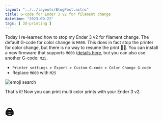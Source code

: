 ```yaml
---
layout: "../../layouts/BlogPost.astro"
title: G-code for Ender 3 v2 for filament change
datetime: "2023-09-22"
tags: [ 3d-printing ]
---
```


Today I re-learned how to stop my Ender 3 v2 for filament change. The default G-code for color change is `M600`. This does in fact stop the printer for color change, but there is no way to resume the print 🤦‍♀️.
You can install a new firmware that supports `M600` ([details here](https://www.reddit.com/r/ender3v2/comments/kp6xjc/howto_enable_m600_command_on_ender_3_v2/), but you can also use another G-code: `M25`.

* `Printer settings > Expert > Custom G-code > Color Change G-code`
* Replace `M600` with `M25`

![emoji search](/til/img/g-code.png)

That's it! Now you can print multi color prints with your Ender 3 v2.

# 🖨

